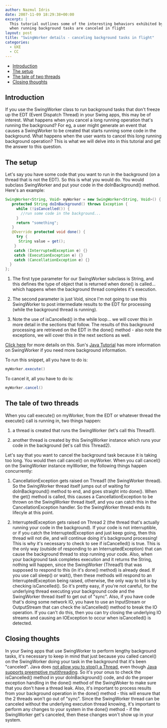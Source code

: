 ```yaml
---
author: Nazmul Idris
date: 2007-11-09 18:29:38+00:00
excerpt: |
  This tutorial outlines some of the interesting behaviors exhibited by SwingWorker
  when running background tasks are canceled in flight
layout: post
title: "SwingWorker details - canceling background tasks in flight"
categories:
  - UXE
  - CC
---
```


<!-- START doctoc generated TOC please keep comment here to allow auto update -->
<!-- DON'T EDIT THIS SECTION, INSTEAD RE-RUN doctoc TO UPDATE -->

- [Introduction](#introduction)
- [The setup](#the-setup)
- [The tale of two threads](#the-tale-of-two-threads)
- [Closing thoughts](#closing-thoughts)

<!-- END doctoc generated TOC please keep comment here to allow auto update -->

## Introduction

If you use the SwingWorker class to run background tasks that don't freeze up the EDT (Event Dispatch Thread) in your
Swing apps, this may be of interest. What happens when you cancel a long running operation that's running the
background? For eg, a user might generate an event that causes a SwingWorker to be created that starts running some code
in the background. What happens when the user wants to cancel this long running background operation? This is what we
will delve into in this tutorial and get the answer to this question.

## The setup

Let's say you have some code that you want to run in the background (on a thread that is not the EDT). So this is what
you would do. You would subclass SwingWorker and put your code in the doInBackground() method. Here's an example:

```java
SwingWorker<String, Void> myWorker = new SwingWorker<String, Void>() {
   protected String doInBackground() throws Exception {
     while (!isCancelled()) {
       //run some code in the background...
     }
     return "something";
   }
   @Override protected void done() {
     try {
      String value = get();
    }
    catch (InterruptedException e) {}
    catch (ExecutionException e) {}
    catch (CancellationException e) {}
  }
};
```

1. The first type parameter for our SwingWorker subclass is String, and this defines the type of object that is returned
   when done() is called... which happens when the background thread completes it's execution.

1. The second parameter is just Void, since I'm not going to use this SwingWorker to post intermediate results to the
   EDT for processing (while the background thread is running).

1. Note the use of isCancelled() in the while loop... we will cover this in more detail in the sections that follow. The
   results of this background processing are retrieved on the EDT in the done() method - also note the exceptions, we
   will cover this in the next sections as well.

[Click here](http://java.sun.com/javase/6/docs/api/javax/swing/SwingWorker.html) for more details on this. Sun's
[Java Tutorial](http://java.sun.com/docs/books/tutorial/uiswing/misc/threads.html) has more information on SwingWorker
if you need more background information.

To run this snippet, all you have to do is:

```java
myWorker.execute()
```

To cancel it, all you have to do is:

```java
myWorker.cancel()
```

## The tale of two threads

When you call execute() on myWorker, from the EDT or whatever thread the execute() call is running in, two things
happen:

1. a thread is created that runs the SwingWorker (let's call this Thread1).

1. another thread is created by this SwingWorker instance which runs your code in the background (let's call this
   Thread2).

Let's say that you want to cancel the background task because it is taking too long. You would then call cancel() on
myWorker. When you call cancel() on the SwingWorker instance myWorker, the following things happen concurrently:

1. CancellationException gets raised on Thread1 (the SwingWorker thread). So the SwingWorker thread itself jumps out of
   waiting for doInBackground() method to end, and goes straight into done(). When the get() method is called, this
   causes a CancellationException to be thrown on the SwingWorker thread itself, and you can catch this in the
   CancellationException handler. So the SwingWorker thread ends its lifecyle at this point.

1. InterruptedException gets raised on Thread 2 (the thread that's actually running your code in the background). If
   your code is not interruptible, or if you catch the InterruptedException and just keep going, then this thread will
   not die, and will continue doing it's background processing! This is why it's necessary to check to see if
   isCancelled() is true. This is the only way (outside of responding to an InterruptedException) that can cause the
   background thread to stop running your code. Also, when your background task completes execution and it returns the
   String, nothing will happen, since the SwingWorker (Thread1) that was supposed to respond to this (in it's done()
   method) is already dead. If you use call sleep() or wait(), then these methods will respond to an
   InterruptedException being raised, otherwise, the only way to tell is by checking isCancelled(). So it's pretty easy,
   if you're not careful, for the underlying thread executing your background code and the SwingWorker thread itself to
   get out of "sync". Also, if you have code that's doing some network IO, you have to use an InputStream or
   OutputStream that can check the isCancelled() method to break the IO operation. If you can't do this, then you can
   try closing the underlying IO streams and causing an IOException to occur when isCancelled() is detected.

## Closing thoughts

In your Swing apps that use SwingWorker to perform lengthy background tasks, it's necessary to keep in mind that just
because you called cancel() on the SwingWorker doing your task in the background that it's been "canceled". Java does
[not allow you to stop() a Thread](https://docs.oracle.com/javase/1.5.0/docs/guide/misc/threadPrimitiveDeprecation.html),
even though
[Java supports preemptive mutithreading](https://medium.com/traveloka-engineering/cooperative-vs-preemptive-a-quest-to-maximize-concurrency-power-3b10c5a920fe).
So it's your onus to check the isCancelled() method in your doInBackground() code, and do the proper exception handling
in the done() method of the SwingWoker to make sure that you don't have a thread leak. Also, it's important to process
results from your background operation in the done() method - this will ensure that the 2 threads won't go out of
"sync". Since the SwingWorker thread can be canceled without the underlying execution thread knowing, it's important to
perform any changes to your system in the done() method - if the SwingWorker get's canceled, then these changes won't
show up in your system.
